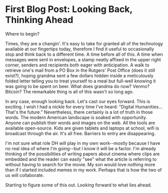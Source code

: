# First Blog Post: Looking Back, Thinking Ahead
Where to begin? 

Times, they are a changin'. It's easy to take for granted all of the technology available at our fingertips today, therefore I find it useful to occasionally stop and think back to a different time. A time before all of this. A time when messages were sent in envelopes, a stamp neatly affixed in the upper right corner, senders and recipients both eager with anticipation. A walk to retrieve one's mail from a PO Box in the Rutgers' Post Office (does it still exist?), hoping grandma sent a few dollars hidden inside a meticulously folded letter telling you to treat yourself to a meal but full-well knowing it was going to be spent on beer. What does grandma do now? Venmo? Bitcoin? The remarkable thing is all of this wasn't so long ago. 

In any case, enough looking back. Let's cast our eyes forward. This is exciting. I wish I had a nickle for every time I've heard: "Digital Humanities... That's the future." Nevertheless, there certainly is a lot of truth in those words. The modern American landscape is soaked with opportunity. Anyone can publish their words and images on the web. All the tools are available open-source. Kids are given tablets and laptops at school, wifi is broadcast through the air. It's all free. Barriers to entry are disappearing. 

I'm not sure what role DH will play in my own work--mostly because I have no real idea of where I'm going--but I know it will be a factor. I'm already thinking of the possibilities of writing papers about cinema where clips are embedded and the reader can easily "see" what the article is referring to without having to search for the movie. My son would love nothing more than if I started included memes in my work. Perhaps that is how the two of us will collaborate.

Starting to figure some of this out. Looking forward to what lies ahead. 
